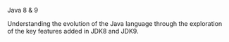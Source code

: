 Java 8 & 9

Understanding the evolution of the Java language through the exploration of the key features added in JDK8 and JDK9.